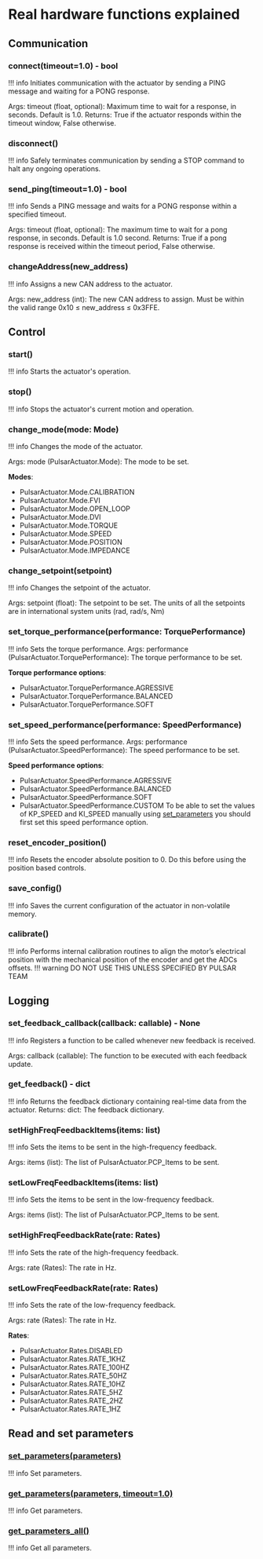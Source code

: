 # Real hardware functions explained

## Communication 
### connect(timeout=1.0) - bool

!!! info
    Initiates communication with the actuator by sending a PING message and waiting for a PONG response.

Args: timeout (float, optional): Maximum time to wait for a response, in seconds. Default is 1.0.
Returns: True if the actuator responds within the timeout window, False otherwise.

### disconnect()
!!! info
    Safely terminates communication by sending a STOP command to halt any ongoing operations.

### send_ping(timeout=1.0) - bool
!!! info
    Sends a PING message and waits for a PONG response within a specified timeout.

Args: timeout (float, optional): The maximum time to wait for a pong response, in seconds. Default is 1.0 second.
Returns: True if a pong response is received within the timeout period, False otherwise.

### changeAddress(new_address)
!!! info
    Assigns a new CAN address to the actuator.

Args: new_address (int): The new CAN address to assign. Must be within the valid range 0x10 ≤ new_address ≤ 0x3FFE.

## Control

### start()
!!! info
    Starts the actuator's operation.

### stop()
!!! info
    Stops the actuator's current motion and operation.

### change_mode(mode: Mode)
!!! info
    Changes the mode of the actuator.

Args: mode (PulsarActuator.Mode): The mode to be set.

**Modes**:

* PulsarActuator.Mode.CALIBRATION
* PulsarActuator.Mode.FVI
* PulsarActuator.Mode.OPEN_LOOP
* PulsarActuator.Mode.DVI
* PulsarActuator.Mode.TORQUE
* PulsarActuator.Mode.SPEED
* PulsarActuator.Mode.POSITION
* PulsarActuator.Mode.IMPEDANCE

### change_setpoint(setpoint)
!!! info
    Changes the setpoint of the actuator.

Args: setpoint (float): The setpoint to be set. The units of all the setpoints are in international system units (rad, rad/s, Nm)

### set_torque_performance(performance: TorquePerformance)
!!! info
    Sets the torque performance.
Args: performance (PulsarActuator.TorquePerformance): The torque performance to be set.

**Torque performance options**:

* PulsarActuator.TorquePerformance.AGRESSIVE
* PulsarActuator.TorquePerformance.BALANCED
* PulsarActuator.TorquePerformance.SOFT

### set_speed_performance(performance: SpeedPerformance)

!!! info
    Sets the speed performance.
Args: performance (PulsarActuator.SpeedPerformance): The speed performance to be set.

**Speed performance options**:

* PulsarActuator.SpeedPerformance.AGRESSIVE
* PulsarActuator.SpeedPerformance.BALANCED
* PulsarActuator.SpeedPerformance.SOFT
* PulsarActuator.SpeedPerformance.CUSTOM To be able to set the values of KP_SPEED and KI_SPEED manually using [set_parameters](#set_parametersparameters) you should first set this speed performance option.

### reset_encoder_position()
!!! info
    Resets the encoder absolute position to 0. Do this before using the position based controls.

### save_config()
!!! info
    Saves the current configuration of the actuator in non-volatile memory.

### calibrate()
!!! info 
    Performs internal calibration routines to align the motor’s electrical position with the mechanical position of the encoder and get the ADCs offsets.
!!! warning
    DO NOT USE THIS UNLESS SPECIFIED BY PULSAR TEAM

## Logging

### set_feedback_callback(callback: callable) - None
!!! info
    Registers a function to be called whenever new feedback is received.

Args: callback (callable): The function to be executed with each feedback update.

### get_feedback() - dict
!!! info
    Returns the feedback dictionary containing real-time data from the actuator.
Returns: dict: The feedback dictionary.
### setHighFreqFeedbackItems(items: list)
!!! info
    Sets the items to be sent in the high-frequency feedback.

Args: items (list): The list of PulsarActuator.PCP_Items to be sent.

### setLowFreqFeedbackItems(items: list)
!!! info
    Sets the items to be sent in the low-frequency feedback.

Args: items (list): The list of PulsarActuator.PCP_Items to be sent.

### setHighFreqFeedbackRate(rate: Rates)
!!! info
    Sets the rate of the high-frequency feedback.

Args: rate (Rates): The rate in Hz.

### setLowFreqFeedbackRate(rate: Rates)
!!! info
    Sets the rate of the low-frequency feedback.

Args: rate (Rates): The rate in Hz.

**Rates**:

* PulsarActuator.Rates.DISABLED
* PulsarActuator.Rates.RATE_1KHZ
* PulsarActuator.Rates.RATE_100HZ
* PulsarActuator.Rates.RATE_50HZ
* PulsarActuator.Rates.RATE_10HZ
* PulsarActuator.Rates.RATE_5HZ
* PulsarActuator.Rates.RATE_2HZ
* PulsarActuator.Rates.RATE_1HZ

## Read and set parameters

### [set_parameters(parameters)](../04-actuator-parameters/00-actuator-parameters-explained.md/#set_parametersparameters)

!!! info
    Set parameters.

### [get_parameters(parameters, timeout=1.0)](../04-actuator-parameters/00-actuator-parameters-explained.md/#get_parametersparameters-timeout10)

!!! info
    Get parameters.

### [get_parameters_all()](../04-actuator-parameters/00-actuator-parameters-explained.md/#get_parameters_all)

!!! info
    Get all parameters.

